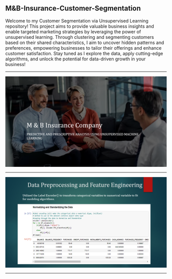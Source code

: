## M&B-Insurance-Customer-Segmentation
Welcome to my Customer Segmentation via Unsupervised Learning repository! This project aims to provide valuable business insights and enable targeted marketing strategies by leveraging the power of unsupervised learning. Through clustering and segmenting customers based on their shared characteristics, I aim to uncover hidden patterns and preferences, empowering businesses to tailor their offerings and enhance customer satisfaction. Stay tuned as I explore the data, apply cutting-edge algorithms, and unlock the potential for data-driven growth in your business! 

<hr>

![My Image](file/M&B.png)

<hr>

![My Image](file/M&B4.png)

<hr>

<br>

<br>
